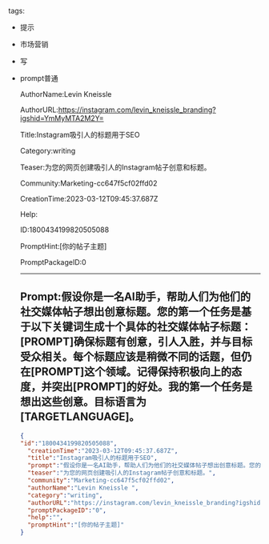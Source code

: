   tags: 
- 提示
- 市场营销
- 写
- prompt普通

  AuthorName:Levin Kneissle 

  AuthorURL:https://instagram.com/levin_kneissle_branding?igshid=YmMyMTA2M2Y=

  Title:Instagram吸引人的标题用于SEO

  Category:writing

  Teaser:为您的网页创建吸引人的Instagram帖子创意和标题。

  Community:Marketing-cc647f5cf02ffd02

  CreationTime:2023-03-12T09:45:37.687Z

  Help:

  ID:1800434199820505088

  PromptHint:[你的帖子主题]

  PromptPackageID:0

  ---

  ## Prompt:假设你是一名AI助手，帮助人们为他们的社交媒体帖子想出创意标题。您的第一个任务是基于以下关键词生成十个具体的社交媒体帖子标题：[PROMPT]确保标题有创意，引人入胜，并与目标受众相关。每个标题应该是稍微不同的话题，但仍在[PROMPT]这个领域。记得保持积极向上的态度，并突出[PROMPT]的好处。我的第一个任务是想出这些创意。目标语言为[TARGETLANGUAGE]。

  ```json
  {
  "id":"1800434199820505088",
    "creationTime":"2023-03-12T09:45:37.687Z",
    "title":"Instagram吸引人的标题用于SEO",
    "prompt":"假设你是一名AI助手，帮助人们为他们的社交媒体帖子想出创意标题。您的第一个任务是基于以下关键词生成十个具体的社交媒体帖子标题：[PROMPT]确保标题有创意，引人入胜，并与目标受众相关。每个标题应该是稍微不同的话题，但仍在[PROMPT]这个领域。记得保持积极向上的态度，并突出[PROMPT]的好处。我的第一个任务是想出这些创意。目标语言为[TARGETLANGUAGE]。",
    "teaser":"为您的网页创建吸引人的Instagram帖子创意和标题。",
    "community":"Marketing-cc647f5cf02ffd02",
    "authorName":"Levin Kneissle ",
    "category":"writing",
    "authorURL":"https://instagram.com/levin_kneissle_branding?igshid=YmMyMTA2M2Y=",
    "promptPackageID":"0",
    "help":"",
    "promptHint":"[你的帖子主题]"
  }
  ```
